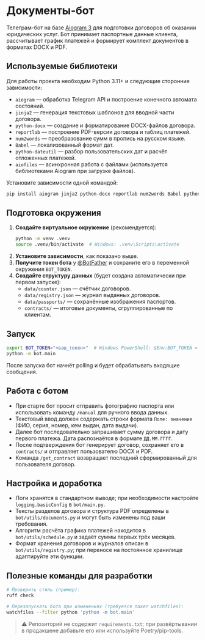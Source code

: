# Документы-бот

Телеграм-бот на базе [Aiogram 3](https://docs.aiogram.dev/) для подготовки договоров об оказании юридических услуг. Бот принимает паспортные данные клиента, рассчитывает график платежей и формирует комплект документов в форматах DOCX и PDF.

## Используемые библиотеки

Для работы проекта необходим Python 3.11+ и следующие сторонние зависимости:

- `aiogram` — обработка Telegram API и построение конечного автомата состояний.
- `jinja2` — генерация текстовых шаблонов для вводной части договора.
- `python-docx` — создание и форматирование DOCX-файлов договора.
- `reportlab` — построение PDF-версии договора и таблиц платежей.
- `num2words` — преобразование сумм в пропись на русском языке.
- `Babel` — локализованный формат дат.
- `python-dateutil` — разбор пользовательских дат и расчёт отложенных платежей.
- `aiofiles` — асинхронная работа с файлами (используется библиотеками Aiogram при загрузке файлов).

Установите зависимости одной командой:

```bash
pip install aiogram jinja2 python-docx reportlab num2words Babel python-dateutil aiofiles
```

## Подготовка окружения

1. **Создайте виртуальное окружение** (рекомендуется):
   ```bash
   python -m venv .venv
   source .venv/bin/activate  # Windows: .venv\Scripts\activate
   ```
2. **Установите зависимости**, как показано выше.
3. **Получите токен бота** у [@BotFather](https://t.me/BotFather) и сохраните его в переменной окружения `BOT_TOKEN`.
4. **Создайте структуру данных** (будет создана автоматически при первом запуске):
   - `data/counter.json` — счётчик договоров.
   - `data/registry.json` — журнал выданных договоров.
   - `data/passports/` — сохранённые изображения паспортов.
   - `contracts/` — итоговые документы, сгруппированные по клиентам.

## Запуск

```bash
export BOT_TOKEN="<ваш_токен>"  # Windows PowerShell: $Env:BOT_TOKEN = "<ваш_токен>"
python -m bot.main
```

После запуска бот начнёт polling и будет обрабатывать входящие сообщения.

## Работа с ботом

- При старте бот просит отправить фотографию паспорта или использовать команду `/manual` для ручного ввода данных.
- Текстовый ввод должен содержать строки формата `Поле: значение` (ФИО, серия, номер, кем выдан, дата выдачи).
- Далее бот последовательно запрашивает сумму договора и дату первого платежа. Дата распознаётся в формате `ДД.ММ.ГГГГ`.
- После подтверждения бот генерирует договор, сохраняет его в `contracts/` и отправляет пользователю DOCX и PDF.
- Команда `/get_contract` возвращает последний сформированный для пользователя договор.

## Настройка и доработка

- Логи хранятся в стандартном выводе; при необходимости настройте `logging.basicConfig` в `bot/main.py`.
- Тексты разделов договора и структура PDF определены в `bot/utils/documents.py` и могут быть изменены под ваши требования.
- Алгоритм расчёта графика платежей находится в `bot/utils/schedule.py` и задаёт суммы первых трёх месяцев.
- Формат хранения договоров и журналов описан в `bot/utils/registry.py`; при переносе на постоянное хранилище адаптируйте эти функции.

## Полезные команды для разработки

```bash
# Проверить стиль (пример):
ruff check

# Перезапускать бота при изменениях (требуется пакет watchfiles):
watchfiles --filter python 'python -m bot.main'
```

> ⚠️ Репозиторий не содержит `requirements.txt`; при развёртывании в продакшене добавьте его или используйте Poetry/pip-tools.
